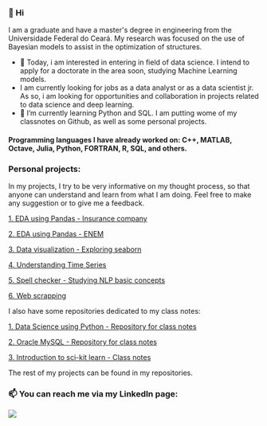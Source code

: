 

### 👋 Hi
I am a graduate and have a master's degree in engineering from the Universidade Federal do Ceará. My research was focused on the use of Bayesian models to assist in the optimization of structures.
- 👀 Today, i am interested in entering in field of data science. I intend to apply for a doctorate in the area soon, studying Machine Learning models.
- I am currently looking for jobs as a data analyst or as a data scientist jr. As so, i am looking for opportunities and collaboration in projects related to data science and deep learning.
- 🌱 I’m currently learning Python and SQL. I am putting wome of my classnotes on Github, as well as some personal projects. 

#### Programming languages I have already worked on: C++, MATLAB, Octave, Julia, Python, FORTRAN, R, SQL, and others.

### Personal projects:

In my projects, I try to be very informative on my thought process, so that anyone can understand and learn from what I am doing. Feel free to make any suggestion or to give me a feedback.

[1. EDA using Pandas - Insurance company](https://github.com/LeonardoGoncRibeiro/01_DataScienceUsingPython/blob/main/04_InsuranceCompany_InferencesUsingPandas.ipynb)

[2. EDA using Pandas - ENEM](https://github.com/LeonardoGoncRibeiro/PersonalProjects/blob/main/01_ENEM_EDA.ipynb)

[3. Data visualization - Exploring seaborn](https://github.com/LeonardoGoncRibeiro/01_DataScienceUsingPython/blob/main/06_DataVisualization_ExploringSeaborn.ipynb)

[4. Understanding Time Series](https://github.com/LeonardoGoncRibeiro/01_DataScienceUsingPython/blob/main/07_TimeSeriesAnalysis.ipynb)

[5. Spell checker - Studying NLP basic concepts](https://github.com/LeonardoGoncRibeiro/01_DataScienceUsingPython/blob/main/08_SpellChecker_NLP.ipynb)

[6. Web scrapping](https://github.com/LeonardoGoncRibeiro/01_DataScienceUsingPython/blob/main/09_WebScraping.ipynb)

I also have some repositories dedicated to my class notes:

[1. Data Science using Python - Repository for class notes](https://github.com/LeonardoGoncRibeiro/01_DataScienceUsingPython) 

[2. Oracle MySQL - Repository for class notes](https://github.com/LeonardoGoncRibeiro/02_OracleMySQL) 

[3. Introduction to sci-kit learn - Class notes](https://github.com/LeonardoGoncRibeiro/Others/blob/SKLearn_Introduction/ScikitLearn_RegressionClassificationClustering.ipynb)

The rest of my projects can be found in my repositories.

### 📫 You can reach me via my LinkedIn page:

[<img src="https://img.shields.io/badge/linkedin-%230077B5.svg?&style=for-the-badge&logo=linkedin&logoColor=white" />](https://www.linkedin.com/in/leonardo-gon%C3%A7alves-ribeiro-619312231/)
